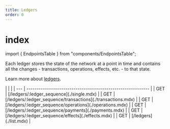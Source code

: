 ```yaml
---
title: Ledgers
order: 0
---
```


# index

import { EndpointsTable } from "components/EndpointsTable";

Each ledger stores the state of the network at a point in time and contains all the changes - transactions, operations, effects, etc. - to that state.

Learn more about [ledgers](../../../docs/glossary/ledger.md).

 \| \| \| \| --- \| ------------------------------------------------------------ \| \| GET \| \[/ledgers/:ledger\_sequence\]\(./single.mdx\) \| \| GET \| \[/ledgers/:ledger\_sequence/transactions\]\(./transactions.mdx\) \| \| GET \| \[/ledgers/:ledger\_sequence/operations\]\(./operations.mdx\) \| \| GET \| \[/ledgers/:ledger\_sequence/payments\]\(./payments.mdx\) \| \| GET \| \[/ledgers/:ledger\_sequence/effects\]\(./effects.mdx\) \| \| GET \| \[/ledgers\]\(./list.mdx\) \|


